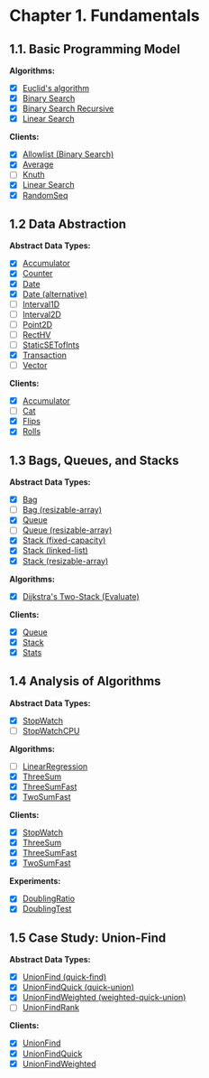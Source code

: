 # Chapter 1. Fundamentals

## 1.1. Basic Programming Model

**Algorithms:**

- [x] [Euclid's algorithm](/js/lib/euclidean/euclidean.js)
- [x] [Binary Search](/js/lib/binary-search/binary-search.js)
- [x] [Binary Search Recursive](/js/lib/binary-search/binary-search-recursive.js)
- [x] [Linear Search](/js/lib/linear-search/linear-search.js)

**Clients:**

- [x] [Allowlist (Binary Search)](/bin/BinarySearch)
- [x] [Average](/bin/Average)
- [ ] [Knuth](https://algs4.cs.princeton.edu/11model/Knuth.java.html)
- [x] [Linear Search](/bin/LinearSearch)
- [x] [RandomSeq](/bin/RandomSeq)

## 1.2 Data Abstraction

**Abstract Data Types:**

- [x] [Accumulator](/js/lib/accumulator/accumulator.js)
- [x] [Counter](/js/lib/counter/counter.js)
- [x] [Date](/js/lib/date/date-basic.js)
- [x] [Date (alternative)](/js/lib/date/date-small.js)
- [ ] [Interval1D](https://algs4.cs.princeton.edu/code/edu/princeton/cs/algs4/Interval1D.java.html)
- [ ] [Interval2D](https://algs4.cs.princeton.edu/code/edu/princeton/cs/algs4/Interval2D.java.html)
- [ ] [Point2D](https://algs4.cs.princeton.edu/code/edu/princeton/cs/algs4/Point2D.java.html)
- [ ] [RectHV](https://algs4.cs.princeton.edu/code/edu/princeton/cs/algs4/RectHV.java.html)
- [ ] [StaticSETofInts](https://algs4.cs.princeton.edu/code/edu/princeton/cs/algs4/StaticSETofInts.java.html)
- [x] [Transaction](/js/lib/transaction/transaction.js)
- [ ] [Vector](https://algs4.cs.princeton.edu/code/edu/princeton/cs/algs4/Vector.java.html)

**Clients:**

- [x] [Accumulator](/bin/Accumulator)
- [ ] [Cat](https://algs4.cs.princeton.edu/code/edu/princeton/cs/algs4/Cat.java.html)
- [x] [Flips](/bin/Flips)
- [x] [Rolls](/bin/Rolls)

## 1.3 Bags, Queues, and Stacks

**Abstract Data Types:**

- [x] [Bag](/js/lib/bag/bag.js)
- [ ] [Bag (resizable-array)](https://algs4.cs.princeton.edu/code/edu/princeton/cs/algs4/ResizingArrayBag.java.html)
- [x] [Queue](/js/lib/queue/queue.js)
- [ ] [Queue (resizable-array)](https://algs4.cs.princeton.edu/code/edu/princeton/cs/algs4/ResizingArrayQueue.java.html)
- [x] [Stack (fixed-capacity)](/js/lib/stack/stack-fixed-capacity.js)
- [x] [Stack (linked-list)](/js/lib/stack/stack.js)
- [x] [Stack (resizable-array)](/js/lib/stack/stack-resizable-array.js)

**Algorithms:**

- [x] [Dijkstra's Two-Stack (Evaluate)](/js/lib/dijkstra/dijkstra-two-stack.js)

**Clients:**

- [x] [Queue](/bin/Queue)
- [x] [Stack](/bin/Stack)
- [x] [Stats](/bin/Stats)

## 1.4 Analysis of Algorithms

**Abstract Data Types:**

- [x] [StopWatch](/js/lib/stop-watch/stop-watch.js)
- [ ] [StopWatchCPU](https://algs4.cs.princeton.edu/code/edu/princeton/cs/algs4/StopwatchCPU.java.html)

**Algorithms:**

- [ ] [LinearRegression](https://algs4.cs.princeton.edu/code/edu/princeton/cs/algs4/LinearRegression.java.html)
- [x] [ThreeSum](/js/lib/three-sum/three-sum.js)
- [x] [ThreeSumFast](/js/lib/three-sum/three-sum-fast.js)
- [x] [TwoSumFast](/js/lib/two-sum/two-sum-fast.js)

**Clients:**

- [x] [StopWatch](/bin/StopWatch)
- [x] [ThreeSum](/bin/ThreeSum)
- [x] [ThreeSumFast](/bin/ThreeSumFast)
- [x] [TwoSumFast](/bin/TwoSumFast)

**Experiments:**

- [x] [DoublingRatio](/bin/DoublingRatio)
- [x] [DoublingTest](/bin/DoublingTest)

## 1.5 Case Study: Union-Find

**Abstract Data Types:**

- [x] [UnionFind (quick-find)](/js/lib/union-find/union-find.js)
- [x] [UnionFindQuick (quick-union)](/js/lib/union-find/union-find-quick.js)
- [x] [UnionFindWeighted (weighted-quick-union)](/js/lib/union-find/union-find-weighted.js)
- [ ] [UnionFindRank](https://algs4.cs.princeton.edu/code/edu/princeton/cs/algs4/UF.java.html)

**Clients:**

- [x] [UnionFind](/bin/UnionFind)
- [x] [UnionFindQuick](/bin/UnionFindQuick)
- [x] [UnionFindWeighted](/bin/UnionFindWeighted)
